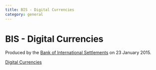 ```yaml
---
title: BIS - Digital Currencies
category: general
---
```

# BIS - Digital Currencies

Produced by the [Bank of International Settlements](https://www.bis.org/) on 23 January 2015.

[Digital Currencies](https://www.bis.org/cpmi/publ/d137.htm)

